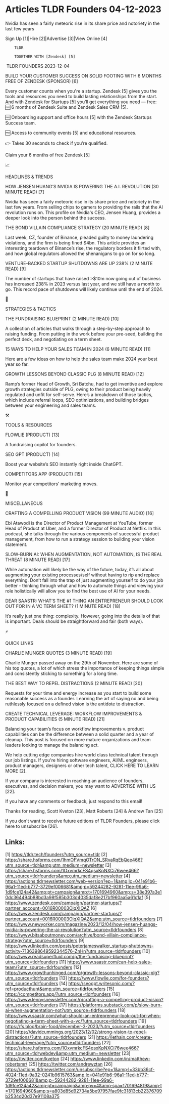 # Articles TLDR Founders 04-12-2023

Nvidia has seen a fairly meteoric rise in its share price and
notoriety in the last few years  

Sign Up [1]|Hire [2]|Advertise [3]|View Online [4] 

		TLDR 

		TOGETHER WITH [Zendesk] [5]

 TLDR FOUNDERS 2023-12-04

 BUILD YOUR CUSTOMER SUCCESS ON SOLID FOOTING WITH 6 MONTHS FREE OF
ZENDESK (SPONSOR) [6] 

 Every customer counts when you're a startup. Zendesk [5] gives you
the tools and resources you need to build lasting relationships from
the start. And with Zendesk for Startups [5] you’ll get everything
you need — free:
🆓 6 months of Zendesk Suite and Zendesk Sales CRM [5].

🆓 Onboarding support and office hours [5] with the Zendesk
Startups Success team.

🆓 Access to community events [5] and educational resources.

👉 Takes 30 seconds to check if you’re qualified.

Claim your 6 months of free Zendesk [5]

📈 

HEADLINES & TRENDS

 HOW JENSEN HUANG’S NVIDIA IS POWERING THE A.I. REVOLUTION (30
MINUTE READ) [7] 

 Nvidia has seen a fairly meteoric rise in its share price and
notoriety in the last few years. From selling chips to gamers to
providing the rails that the AI revolution runs on. This profile on
Nvidia's CEO, Jensen Huang, provides a deeper look into the person
behind the success. 

 THE BOND VILLAIN COMPLIANCE STRATEGY (20 MINUTE READ) [8] 

 Last week, CZ, founder of Binance, pleaded guilty to money laundering
violations, and the firm is being fined $4bn. This article provides an
interesting teardown of Binance’s rise, the regulatory borders it
flirted with, and how global regulators allowed the shenanigans to go
on for so long. 

 VENTURE-BACKED STARTUP SHUTDOWNS ARE UP 238% (2 MINUTE READ) [9] 

 The number of startups that have raised >$10m now going out of
business has increased 238% in 2023 versus last year, and we still
have a month to go. This record pace of shutdowns will likely continue
until the end of 2024. 

🧠 

STRATEGIES & TACTICS

 THE FUNDRAISING BLUEPRINT (2 MINUTE READ) [10] 

 A collection of articles that walks through a step-by-step approach
to raising funding. From putting in the work before your pre-seed,
building the perfect deck, and negotiating on a term sheet. 

 15 WAYS TO HELP YOUR SALES TEAM IN 2024 (6 MINUTE READ) [11] 

 Here are a few ideas on how to help the sales team make 2024 your
best year so far. 

 GROWTH LESSONS BEYOND CLASSIC PLG (8 MINUTE READ) [12] 

 Ramp’s former Head of Growth, Sri Batchu, had to get inventive and
explore growth strategies outside of PLG, owing to their product being
heavily regulated and unfit for self-serve. Here’s a breakdown of
those tactics, which include referral loops, SEO optimizations, and
building bridges between your engineering and sales teams. 

⚒️ 

TOOLS & RESOURCES

 FLOWLIE (PRODUCT) [13] 

 A fundraising copilot for founders. 

 SEO GPT (PRODUCT) [14] 

 Boost your website’s SEO instantly right inside ChatGPT. 

 COMPETITORS APP (PRODUCT) [15] 

 Monitor your competitors' marketing moves. 

🎁 

MISCELLANEOUS

 CRAFTING A COMPELLING PRODUCT VISION (99 MINUTE AUDIO) [16] 

 Ebi Atawodi is the Director of Product Management at YouTube, former
Head of Product at Uber, and a former Director of Product at Netflix.
In this podcast, she talks through the various components of
successful product management, from how to run a strategy session to
building your vision statement. 

 SLOW-BURN AI: WHEN AUGMENTATION, NOT AUTOMATION, IS THE REAL THREAT
(8 MINUTE READ) [17] 

 While automation will likely be the way of the future, today, it’s
all about augmenting your existing processes/self without having to
rip and replace everything. Don’t fall into the trap of just
augmenting yourself to do your job better - thinking through what and
how to automate things and viewing your role holistically will allow
you to find the best use of AI for your needs. 

 DEAR SAASTR: WHAT’S THE #1 THING AN ENTREPRENEUR SHOULD LOOK OUT
FOR IN A VC TERM SHEET? (1 MINUTE READ) [18] 

 It’s really just one thing: complexity. However, going into the
details of that is important. Deals should be straightforward and fair
(both ways). 

⚡ 

QUICK LINKS

 CHARLIE MUNGER QUOTES (3 MINUTE READ) [19] 

 Charlie Munger passed away on the 29th of November. Here are some of
his top quotes, a lot of which stress the importance of keeping things
simple and consistently sticking to something for a long time. 

 THE BEST WAY TO REPEL DISTRACTIONS (2 MINUTE READ) [20] 

 Requests for your time and energy increase as you start to build some
reasonable success as a founder. Learning the art of saying no and
being ruthlessly focused on a defined vision is the antidote to
distraction. 

 CREATE TECHNICAL LEVERAGE: WORKFLOW IMPROVEMENTS & PRODUCT
CAPABILITIES (5 MINUTE READ) [21] 

 Balancing your team’s focus on workflow improvements v. product
capabilities can be the difference between a solid quarter and a year
of cleanup. This post is focused on more mature organizations and team
leaders looking to manage the balancing act. 

 We help cutting edge companies hire world class technical talent
through our job listings. If you're hiring software engineers, AI/ML
engineers, product managers, designers or other tech talent, CLICK
HERE TO LEARN MORE [2]. 

If your company is interested in reaching an audience of founders,
executives, and decision makers, you may want to ADVERTISE WITH US
[22]. 

If you have any comments or feedback, just respond to this email! 

Thanks for reading, 
Scott Kveton [23], Matt Roberts [24] & Andrew Tan [25] 

If you don't want to receive future editions of TLDR Founders,
please click here to unsubscribe [26]. 

 

Links:
------
[1] https://tldr.tech/founders?utm_source=tldr
[2] https://share.hsforms.com/1hmOFVmqOTrON_SRvaRqEbQee466?utm_source=tldr&amp;utm_medium=newsletter
[3] https://share.hsforms.com/1OxvmrkcFS4qsxKpNXCi76wee466?utm_source=tldrfounders&amp;utm_medium=newsletter
[4] https://actions.tldrnewsletter.com/web-version?ep=1&amp;lc=041e91b6-96a1-11ed-b777-3729ef006681&amp;p=59244282-9281-11ee-99a6-1d9fce124a42&amp;pt=campaign&amp;t=1701694960&amp;s=38e397a3e10dc364494b88bd3a98f585b303d4035daf8e217bf960aa5a61c1af
[5] https://www.zendesk.com/campaign/partner-startups/?partner_account=0016R00003OlqXIQAZ
[6] https://www.zendesk.com/campaign/partner-startups/?partner_account=0016R00003OlqXIQAZ&amp;utm_source=tldrfounders
[7] https://www.newyorker.com/magazine/2023/12/04/how-jensen-huangs-nvidia-is-powering-the-ai-revolution?utm_source=tldrfounders
[8] https://www.bitsaboutmoney.com/archive/bond-villain-compliance-strategy?utm_source=tldrfounders
[9] https://www.linkedin.com/posts/peterjameswalker_startup-shutdowns-activity-7136398649592344576-ZnHn?utm_source=tldrfounders
[10] https://www.readsuperfluid.com/p/the-fundraising-blueprint?utm_source=tldrfounders
[11] https://www.saastr.com/can-help-sales-team/?utm_source=tldrfounders
[12] https://www.growthunhinged.com/p/growth-lessons-beyond-classic-plg?utm_source=tldrfounders
[13] https://www.flowlie.com/for-founders?utm_source=tldrfounders
[14] https://seogpt.writesonic.com/?ref=producthunt&amp;utm_source=tldrfounders
[15] https://competitors.app/?utm_source=tldrfounders
[16] https://www.lennysnewsletter.com/p/crafting-a-compelling-product-vision?utm_source=tldrfounders
[17] https://platforms.substack.com/p/slow-burn-ai-when-augmentation-not?utm_source=tldrfounders
[18] https://www.saastr.com/what-should-an-entrepreneur-look-out-for-when-negotiating-a-term-sheet-with-a-vc/?utm_source=tldrfounders
[19] https://fs.blog/brain-food/december-3-2023/?utm_source=tldrfounders
[20] https://davidcummings.org/2023/12/02/strong-vision-to-repel-distractions/?utm_source=tldrfounders
[21] https://lethain.com/create-technical-leverage/?utm_source=tldrfounders
[22] https://share.hsforms.com/1OxvmrkcFS4qsxKpNXCi76wee466?utm_source=tldrwebdev&amp;utm_medium=newsletter
[23] https://twitter.com/kveton
[24] https://www.linkedin.com/in/matthew-robertsmr/
[25] https://twitter.com/andrewztan
[26] https://actions.tldrnewsletter.com/unsubscribe?ep=1&amp;l=33bb36cf-4024-11ed-9a32-0241b9615763&amp;lc=041e91b6-96a1-11ed-b777-3729ef006681&amp;p=59244282-9281-11ee-99a6-1d9fce124a42&amp;pt=campaign&amp;pv=4&amp;spa=1701694819&amp;t=1701694960&amp;s=a803d85d92734a5be97957fae9fc31813cb22376709b2534d20d37e91108a375